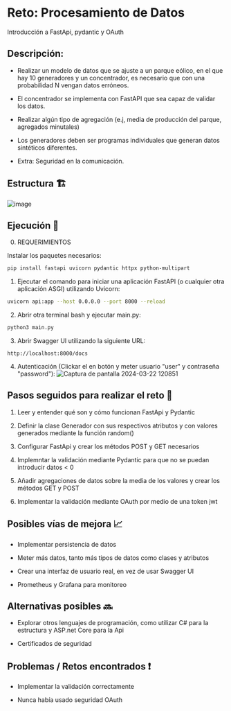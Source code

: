 
# Reto: Procesamiento de Datos

Introducción a FastApi, pydantic y OAuth

## Descripción:

- Realizar un modelo de datos que se ajuste a un parque eólico, en el que hay 10 generadores y un concentrador, es necesario que con una probabilidad N vengan datos erróneos.
  
- El concentrador se implementa con FastAPI que sea capaz de validar los datos.
  
- Realizar algún tipo de agregación (e.j, media de producción del parque, agregados minutales)
  
- Los generadores deben ser programas individuales que generan datos sintéticos diferentes.
  
- Extra: Seguridad en la comunicación.

## Estructura 🏗️

![image](https://github.com/jdecruzdeusto/Reto-MQTT-SEGURO/assets/125390240/dd2617ed-8ace-499b-a9b4-88c15a177a0d)

## Ejecución 🚀

0. REQUERIMIENTOS

Instalar los paquetes necesarios:
```bash
pip install fastapi uvicorn pydantic httpx python-multipart
```

1. Ejecutar el comando para iniciar una aplicación FastAPI (o cualquier otra aplicación ASGI) utilizando Uvicorn:
```bash
uvicorn api:app --host 0.0.0.0 --port 8000 --reload
```

2. Abrir otra terminal bash y ejecutar main.py:
```bash
python3 main.py
```
3. Abrir Swagger UI utilizando la siguiente URL:
```url
http://localhost:8000/docs
```
4. Autenticación (Clickar el en botón y meter usuario "user" y contraseña "password"):
![Captura de pantalla 2024-03-22 120851](https://github.com/jdecruzdeusto/procesamientoDeDatos/assets/125390240/607702a1-1ed1-4a31-bc0a-9542256655a7)

## Pasos seguidos para realizar el reto 🚶

1. Leer y entender qué son y cómo funcionan FastApi y Pydantic
   
2. Definir la clase Generador con sus respectivos atributos y con valores generados mediante la función random()
   
3. Configurar FastApi y crear los métodos POST y GET necesarios
   
4. Implemntar la validación mediante Pydantic para que no se puedan introducir datos < 0
   
5. Añadir agregaciones de datos sobre la media de los valores y crear los métodos GET y POST

6. Implementar la validación mediante OAuth por medio de una token jwt

## Posibles vías de mejora 📈
- Implementar persistencia de datos

- Meter más datos, tanto más tipos de datos como clases y atributos

- Crear una interfaz de usuario real, en vez de usar Swagger UI

- Prometheus y Grafana para monitoreo

## Alternativas posibles 🔜
- Explorar otros lenguajes de programación, como utilizar C# para la estructura y ASP.net Core para la Api

- Certificados de seguridad

## Problemas / Retos encontrados ❗
- Implementar la validación correctamente

- Nunca había usado seguridad OAuth
